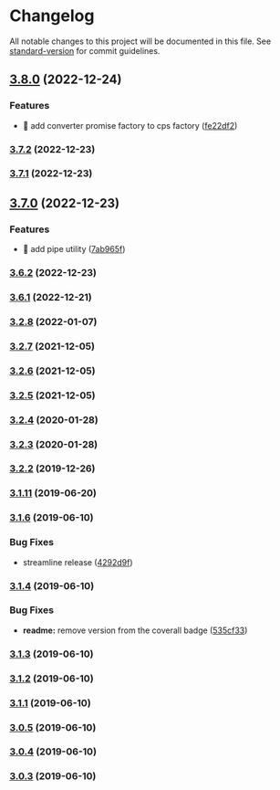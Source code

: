 # Changelog

All notable changes to this project will be documented in this file. See [standard-version](https://github.com/conventional-changelog/standard-version) for commit guidelines.

## [3.8.0](https://github.com/dmitriz/cpsfy/compare/v3.7.2...v3.8.0) (2022-12-24)


### Features

* 🎸 add converter promise factory to cps factory ([fe22df2](https://github.com/dmitriz/cpsfy/commit/fe22df24cf4ef5fe29ca1d42ebf978670bef3475))

### [3.7.2](https://github.com/dmitriz/cpsfy/compare/v3.7.1...v3.7.2) (2022-12-23)

### [3.7.1](https://github.com/dmitriz/cpsfy/compare/v3.7.0...v3.7.1) (2022-12-23)

## [3.7.0](https://github.com/dmitriz/cpsfy/compare/v3.6.2...v3.7.0) (2022-12-23)


### Features

* 🎸 add pipe utility ([7ab965f](https://github.com/dmitriz/cpsfy/commit/7ab965ff35271f2334a143f8d8ccdf4de131cd60))

### [3.6.2](https://github.com/dmitriz/cpsfy/compare/v3.6.1...v3.6.2) (2022-12-23)

### [3.6.1](https://github.com/dmitriz/cpsfy/compare/v3.6.0...v3.6.1) (2022-12-21)

### [3.2.8](https://github.com/dmitriz/cpsfy/compare/v3.2.7...v3.2.8) (2022-01-07)

### [3.2.7](https://github.com/dmitriz/cpsfy/compare/v3.2.6...v3.2.7) (2021-12-05)

### [3.2.6](https://github.com/dmitriz/cpsfy/compare/v3.2.5...v3.2.6) (2021-12-05)

### [3.2.5](https://github.com/dmitriz/cpsfy/compare/v3.2.4...v3.2.5) (2021-12-05)

### [3.2.4](https://github.com/dmitriz/cpsfy/compare/v3.2.3...v3.2.4) (2020-01-28)

### [3.2.3](https://github.com/dmitriz/cpsfy/compare/v3.2.2...v3.2.3) (2020-01-28)

### [3.2.2](https://github.com/dmitriz/cpsfy/compare/v3.2.1...v3.2.2) (2019-12-26)

### [3.1.11](https://github.com/dmitriz/cpsfy/compare/v3.1.10...v3.1.11) (2019-06-20)



### [3.1.6](https://github.com/dmitriz/cpsfy/compare/v3.1.5...v3.1.6) (2019-06-10)


### Bug Fixes

* streamline release ([4292d9f](https://github.com/dmitriz/cpsfy/commit/4292d9f))



### [3.1.4](https://github.com/dmitriz/cpsfy/compare/v3.1.3...v3.1.4) (2019-06-10)


### Bug Fixes

* **readme:** remove version from the coverall badge ([535cf33](https://github.com/dmitriz/cpsfy/commit/535cf33))



### [3.1.3](https://github.com/dmitriz/cpsfy/compare/v3.1.0...v3.1.3) (2019-06-10)



### [3.1.2](https://github.com/dmitriz/cpsfy/compare/v3.1.1...v3.1.2) (2019-06-10)



### [3.1.1](https://github.com/dmitriz/cpsfy/compare/v3.1.0...v3.1.1) (2019-06-10)



### [3.0.5](https://github.com/dmitriz/cpsfy/compare/v3.0.4...v3.0.5) (2019-06-10)



### [3.0.4](https://github.com/dmitriz/cpsfy/compare/v3.0.3...v3.0.4) (2019-06-10)



### [3.0.3](https://github.com/dmitriz/cpsfy/compare/v3.0.2...v3.0.3) (2019-06-10)

